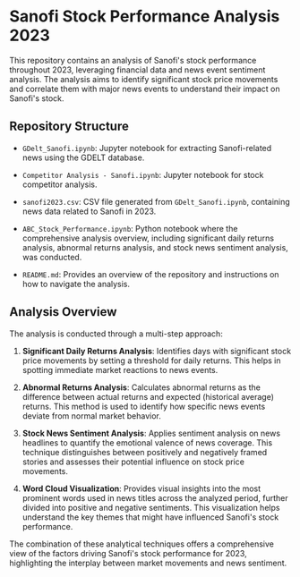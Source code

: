 # Sanofi Stock Performance Analysis 2023

This repository contains an analysis of Sanofi's stock performance throughout 2023, leveraging financial data and news event sentiment analysis. The analysis aims to identify significant stock price movements and correlate them with major news events to understand their impact on Sanofi's stock.

## Repository Structure

- `GDelt_Sanofi.ipynb`: Jupyter notebook for extracting Sanofi-related news using the GDELT database.
- `Competitor Analysis - Sanofi.ipynb`: Jupyter notebook for stock competitor analysis.

- `sanofi2023.csv`: CSV file generated from `GDelt_Sanofi.ipynb`, containing news data related to Sanofi in 2023.
- `ABC_Stock_Performance.ipynb`: Python notebook where the comprehensive analysis overview, including significant daily returns analysis, abnormal returns analysis, and stock news sentiment analysis, was conducted.
- `README.md`: Provides an overview of the repository and instructions on how to navigate the analysis.

## Analysis Overview

The analysis is conducted through a multi-step approach:

1. **Significant Daily Returns Analysis**: Identifies days with significant stock price movements by setting a threshold for daily returns. This helps in spotting immediate market reactions to news events.

2. **Abnormal Returns Analysis**: Calculates abnormal returns as the difference between actual returns and expected (historical average) returns. This method is used to identify how specific news events deviate from normal market behavior.

3. **Stock News Sentiment Analysis**: Applies sentiment analysis on news headlines to quantify the emotional valence of news coverage. This technique distinguishes between positively and negatively framed stories and assesses their potential influence on stock price movements.

4. **Word Cloud Visualization**: Provides visual insights into the most prominent words used in news titles across the analyzed period, further divided into positive and negative sentiments. This visualization helps understand the key themes that might have influenced Sanofi's stock performance.

The combination of these analytical techniques offers a comprehensive view of the factors driving Sanofi's stock performance for 2023, highlighting the interplay between market movements and news sentiment.
